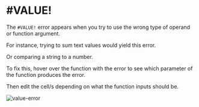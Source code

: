 ﻿# #VALUE!

The `#VALUE!` error appears when you try to use the wrong type of operand or function argument.

For instance, trying to sum text values would yield this error.

Or comparing a string to a number.

To fix this, hover over the function with the error to see which parameter of the function produces the error. 

Then edit the cell/s depending on what the function inputs should be.

![value-error](https://img.enkipro.com/ba6615f415e9ef795df6e0bdbf6cc1ee.gif)